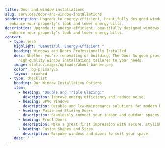 ```yaml
---
title: Door and window installations
slug: services/door-and-window-installations
seodescription: Upgrade to energy-efficient, beautifully designed windows that
  enhance your property’s look and lower energy bills.
description: Upgrade to energy-efficient, beautifully designed windows that
  enhance your property’s look and lower energy bills.
content:
  - type: hero
    highlight: "Beautiful, Energy-Efficient "
    heading: Windows and Doors Professionally Installed
    desc: Whether you’re renovating or building, The Door Surgeon provides
      high-quality window installations tailored to your needs.
    image: static/images/uploads/about-banner.png
    color": bg-primary/5
    layout: stacked
  - type: checklist
    heading: Our Window Installation Options
    item:
      - heading: "Double and Triple Glazing:"
        description: Improve energy efficiency and reduce noise.
      - heading: uPVC Windows
        description: Durable and low-maintenance solutions for modern homes.
      - heading: Patio and Sliding Doors
        description: Seamlessly connect your indoor and outdoor spaces.
      - heading: Front Doors
        description: Make a great first impression with secure, stylish front doors.
      - heading: Custom Shapes and Sizes
        description: Bespoke windows and doors to suit your space.
    desc: " "
---
```

